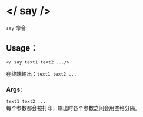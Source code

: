 # </ say />
`say` 命令

## Usage：
`</ say text1 text2 .../>`

在终端输出：`text1 text2 ...`

### Args:
`text1 text2 ...`   
每个参数都会被打印，输出时各个参数之间会用空格分隔。

